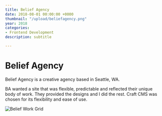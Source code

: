 ```yaml
---
title: Belief Agency
date: 2018-08-01 00:00:00 +0000
thumbnail: "/upload/beliefagency.png"
year: 2018
categories:
- Frontend Development
description: subtitle

---
```

# Belief Agency

Belief Agency is a creative agency based in Seattle, WA.

BA wanted a site that was flexible, predictable and reflected their unique body of work. They provided the designs and I did the rest. Craft CMS was chosen for its flexibility and ease of use.

![](/upload/ba.gif "Belief Work Grid")